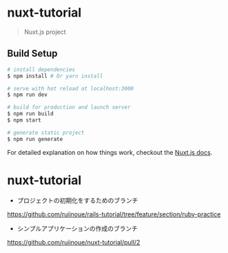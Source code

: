 # nuxt-tutorial

> Nuxt.js project

## Build Setup

```bash
# install dependencies
$ npm install # Or yarn install

# serve with hot reload at localhost:3000
$ npm run dev

# build for production and launch server
$ npm run build
$ npm start

# generate static project
$ npm run generate
```

For detailed explanation on how things work, checkout the [Nuxt.js docs](https://github.com/nuxt/nuxt.js).

# nuxt-tutorial

- プロジェクトの初期化をするためのブランチ

https://github.com/ruiinoue/rails-tutorial/tree/feature/section/ruby-practice

- シンプルアプリケーションの作成のブランチ

https://github.com/ruiinoue/nuxt-tutorial/pull/2
